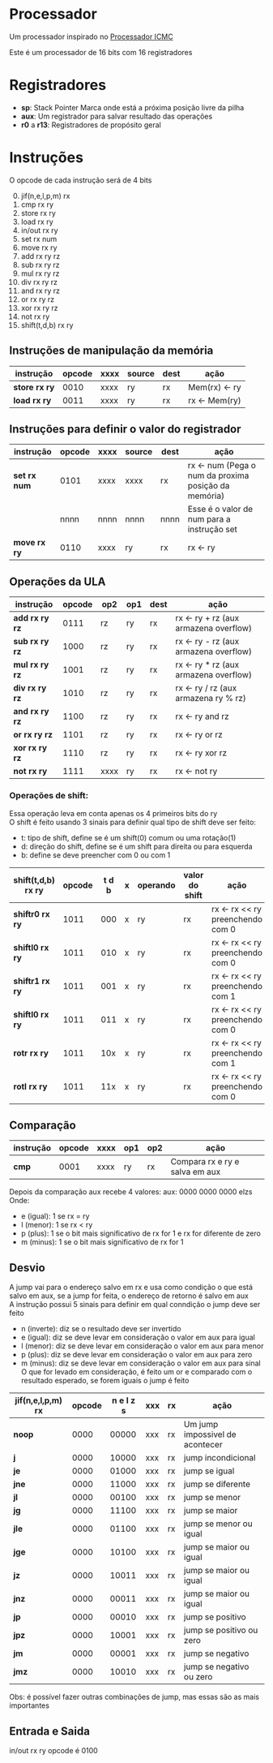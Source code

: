 # Processador
Um processador inspirado no [Processador ICMC](https://github.com/simoesusp/Processador-ICMC)

Este é um processador de 16 bits com 16 registradores

# Registradores
- **sp**: Stack Pointer
Marca onde está a próxima posição livre da pilha
- **aux**: Um registrador para salvar resultado das operações
- **r0** a **r13**: Registradores de propósito geral

# Instruções
O opcode de cada instrução será de 4 bits

0. jif(n,e,l,p,m) rx
1. cmp rx ry
1. store rx ry
1. load rx ry
1. in/out rx ry
1. set rx num
1. move rx ry
1. add rx ry rz
1. sub rx ry rz
1. mul rx ry rz
1. div rx ry rz
1. and rx ry rz
1. or rx ry rz
1. xor rx ry rz
1. not rx ry
1. shift(t,d,b) rx ry

## Instruções de manipulação da memória
|instrução|opcode|xxxx|source|dest|ação|
|---|---|---|---|---|---|
|**store rx ry**|0010|xxxx|ry|rx|Mem(rx) <- ry|
|**load rx ry** |0011|xxxx|ry|rx|rx <- Mem(ry)|

## Instruções para definir o valor do registrador
|instrução|opcode|xxxx|source|dest|ação|
|---|---|---|---|---|---|
|**set rx num**|0101|xxxx|xxxx|rx  |rx <- num (Pega o num da proxima posição da memória)|
|              |nnnn|nnnn|nnnn|nnnn|Esse é o valor de num para a instrução set          |
|**move rx ry**|0110|xxxx|ry  |rx  |rx <- ry                                            |


## Operações da ULA
|instrução|opcode|op2|op1|dest|ação|
|---|---|---|---|---|---|
|**add rx ry rz**|0111|rz|ry|rx|rx <- ry + rz (aux armazena overflow)|
|**sub rx ry rz**|1000|rz|ry|rx|rx <- ry - rz (aux armazena overflow)|
|**mul rx ry rz**|1001|rz|ry|rx|rx <- ry * rz (aux armazena overflow)|
|**div rx ry rz**|1010|rz|ry|rx|rx <- ry / rz (aux armazena ry % rz) |
|**and rx ry rz**|1100|rz|ry|rx|rx <- ry and rz                      |
|**or rx ry rz** |1101|rz|ry|rx|rx <- ry or rz                       |
|**xor rx ry rz**|1110|rz|ry|rx|rx <- ry xor rz                      |
|**not rx ry**   |1111|xxxx|ry|rx|rx <- not ry                       |

### Operações de shift:
Essa operação leva em conta apenas os 4 primeiros bits do ry\
O shift é feito usando 3 sinais para definir qual tipo de shift deve ser feito:
- t: tipo de shift, define se é um shift(0) comum ou uma rotação(1)
- d: direção do shift, define se é um shift para direita ou para esquerda
- b: define se deve preencher com 0 ou com 1

|shift(t,d,b) rx ry|opcode|t d b|x|operando|valor do shift|ação|
|---|---|---|---|---|---|---|
|**shiftr0 rx ry**|1011|000|x|ry|rx|rx <- rx << ry preenchendo com 0|
|**shiftl0 rx ry**|1011|010|x|ry|rx|rx <- rx << ry preenchendo com 0|
|**shiftr1 rx ry**|1011|001|x|ry|rx|rx <- rx << ry preenchendo com 1|
|**shiftl0 rx ry**|1011|011|x|ry|rx|rx <- rx << ry preenchendo com 0|
|**rotr rx ry**   |1011|10x|x|ry|rx|rx <- rx << ry preenchendo com 1|
|**rotl rx ry**   |1011|11x|x|ry|rx|rx <- rx << ry preenchendo com 0|

## Comparação
|instrução|opcode|xxxx|op1|op2|ação|
|---|---|---|---|---|---|
|**cmp**|0001|xxxx|ry|rx|Compara rx e ry e salva em aux|

Depois da comparação aux recebe 4 valores:
aux: 0000 0000 0000 elzs\
Onde:
- e (igual): 1 se rx = ry
- l (menor): 1 se rx < ry
- p (plus): 1 se o bit mais significativo de rx for 1 e rx for diferente de zero
- m (minus): 1 se o bit mais significativo de rx for 1

## Desvio
A jump vai para o endereço salvo em rx e usa como condição o que está salvo em aux,
se a jump for feita, o endereço de retorno é salvo em aux\
A instrução possui 5 sinais para definir em qual conndição o jump deve ser feito
- n (inverte): diz se o resultado deve ser invertido
- e (igual): diz se deve levar em consideração o valor em aux para igual
- l (menor): diz se deve levar em consideração o valor em aux para menor
- p (plus): diz se deve levar em consideração o valor em aux para zero 
- m (minus): diz se deve levar em consideração o valor em aux para sinal
O que for levado em consideração, é feito um or e comparado com o resultado esperado,
se forem iguais o jump é feito

| jif(n,e,l,p,m) rx|opcode|n e l z s|xxx|rx|ação|
|---|---|---|---|---|---|
|**noop**|0000|00000|xxx|rx|Um jump impossivel de acontecer|
|**j**   |0000|10000|xxx|rx|jump incondicional             |
|**je**  |0000|01000|xxx|rx|jump se igual                  |
|**jne** |0000|11000|xxx|rx|jump se diferente              |
|**jl**  |0000|00100|xxx|rx|jump se menor                  |
|**jg**  |0000|11100|xxx|rx|jump se maior                  |
|**jle** |0000|01100|xxx|rx|jump se menor ou igual         |
|**jge** |0000|10100|xxx|rx|jump se maior ou igual         |
|**jz**  |0000|10011|xxx|rx|jump se maior ou igual         |
|**jnz** |0000|00011|xxx|rx|jump se maior ou igual         |
|**jp**  |0000|00010|xxx|rx|jump se positivo               |
|**jpz** |0000|10001|xxx|rx|jump se positivo ou zero       |
|**jm**  |0000|00001|xxx|rx|jump se negativo               |
|**jmz** |0000|10010|xxx|rx|jump se negativo ou zero       |

Obs: é possível fazer outras combinações de jump, mas essas são as mais importantes

## Entrada e Saida
in/out rx ry
opcode é 0100
